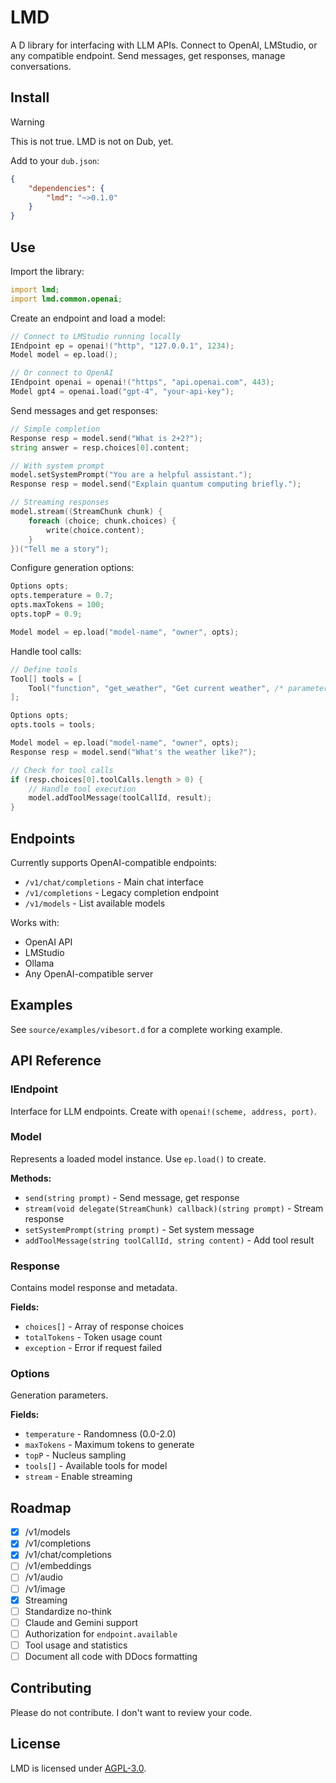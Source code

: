 # LMD

A D library for interfacing with LLM APIs. Connect to OpenAI, LMStudio, or any compatible endpoint. Send messages, get responses, manage conversations.

## Install

> [!WARNING]
> This is not true. LMD is not on Dub, yet.

Add to your `dub.json`:

```json
{
    "dependencies": {
        "lmd": "~>0.1.0"
    }
}
```

## Use

Import the library:

```d
import lmd;
import lmd.common.openai;
```

Create an endpoint and load a model:

```d
// Connect to LMStudio running locally
IEndpoint ep = openai!("http", "127.0.0.1", 1234);
Model model = ep.load();

// Or connect to OpenAI
IEndpoint openai = openai!("https", "api.openai.com", 443);
Model gpt4 = openai.load("gpt-4", "your-api-key");
```

Send messages and get responses:

```d
// Simple completion
Response resp = model.send("What is 2+2?");
string answer = resp.choices[0].content;

// With system prompt
model.setSystemPrompt("You are a helpful assistant.");
Response resp = model.send("Explain quantum computing briefly.");

// Streaming responses
model.stream((StreamChunk chunk) {
    foreach (choice; chunk.choices) {
        write(choice.content);
    }
})("Tell me a story");
```

Configure generation options:

```d
Options opts;
opts.temperature = 0.7;
opts.maxTokens = 100;
opts.topP = 0.9;

Model model = ep.load("model-name", "owner", opts);
```

Handle tool calls:

```d
// Define tools
Tool[] tools = [
    Tool("function", "get_weather", "Get current weather", /* parameters */)
];

Options opts;
opts.tools = tools;

Model model = ep.load("model-name", "owner", opts);
Response resp = model.send("What's the weather like?");

// Check for tool calls
if (resp.choices[0].toolCalls.length > 0) {
    // Handle tool execution
    model.addToolMessage(toolCallId, result);
}
```

## Endpoints

Currently supports OpenAI-compatible endpoints:

- `/v1/chat/completions` - Main chat interface
- `/v1/completions` - Legacy completion endpoint  
- `/v1/models` - List available models

Works with:
- OpenAI API
- LMStudio
- Ollama
- Any OpenAI-compatible server

## Examples

See `source/examples/vibesort.d` for a complete working example.

## API Reference

### IEndpoint
Interface for LLM endpoints. Create with `openai!(scheme, address, port)`.

### Model
Represents a loaded model instance. Use `ep.load()` to create.

**Methods:**
- `send(string prompt)` - Send message, get response
- `stream(void delegate(StreamChunk) callback)(string prompt)` - Stream response
- `setSystemPrompt(string prompt)` - Set system message
- `addToolMessage(string toolCallId, string content)` - Add tool result

### Response
Contains model response and metadata.

**Fields:**
- `choices[]` - Array of response choices
- `totalTokens` - Token usage count
- `exception` - Error if request failed

### Options
Generation parameters.

**Fields:**
- `temperature` - Randomness (0.0-2.0)
- `maxTokens` - Maximum tokens to generate
- `topP` - Nucleus sampling
- `tools[]` - Available tools for model
- `stream` - Enable streaming

## Roadmap

- [X] /v1/models
- [X] /v1/completions
- [X] /v1/chat/completions
- [ ] /v1/embeddings
- [ ] /v1/audio
- [ ] /v1/image
- [X] Streaming
- [ ] Standardize no-think
- [ ] Claude and Gemini support
- [ ] Authorization for `endpoint.available`
- [ ] Tool usage and statistics
- [ ] Document all code with DDocs formatting

## Contributing

Please do not contribute. I don't want to review your code.

## License

LMD is licensed under [AGPL-3.0](LICENSE.txt).